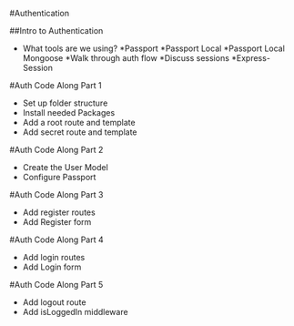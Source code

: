 #Authentication 

##Intro to Authentication
* What tools are we using?
    *Passport 
    *Passport Local
    *Passport Local Mongoose
*Walk through auth flow 
*Discuss sessions 
    *Express-Session

#Auth Code Along Part 1
* Set up folder structure
* Install needed Packages
* Add a root route and template
* Add secret route and template

#Auth Code Along Part 2
* Create the User Model
* Configure Passport

#Auth Code Along Part 3
* Add register routes
* Add Register form

#Auth Code Along Part 4
* Add login routes
* Add Login form

#Auth Code Along Part 5
* Add logout route
* Add isLoggedIn middleware